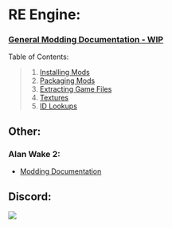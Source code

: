 # RE Engine:
### [General Modding Documentation - WIP](https://github.com/Modding-Haven/REEngine-Modding-Documentation/wiki)
Table of Contents:
> 1. [Installing Mods](https://github.com/Modding-Haven/REEngine-Modding-Documentation/wiki/Installing-Mods)
> 1. [Packaging Mods](https://github.com/Modding-Haven/REEngine-Modding-Documentation/wiki/Packaging-Mods)
> 1. [Extracting Game Files](https://github.com/Modding-Haven/REEngine-Modding-Documentation/wiki/Extracting-Game-Files)
> 1. [Textures](https://github.com/Modding-Haven/REEngine-Modding-Documentation/wiki/Textures)
> 1. [ID Lookups](https://github.com/Modding-Haven/REEngine-Modding-Documentation/wiki/ID-Lookups)

## Other:
### Alan Wake 2:
 - [Modding Documentation](https://github.com/Modding-Haven/AW2-Modding-Documentation/wiki)

## Discord:
[<img src="https://github.com/Modding-Haven/.github/blob/main/MHBranding/MH_Banner_1400x200.png">](https://discord.gg/modding-haven-718224210270617702)
